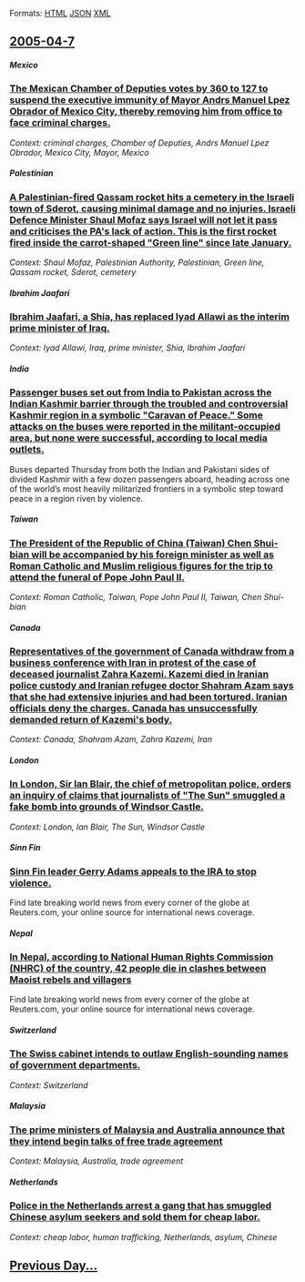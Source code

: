 
Formats: [HTML](2005/04/7/index.html)  [JSON](2005/04/7/index.json)  [XML](2005/04/7/index.xml)  

## [2005-04-7](/news/2005/04/7/index.md)

##### Mexico
### [ The Mexican Chamber of Deputies votes by 360 to 127 to suspend the executive immunity of Mayor Andrs Manuel Lpez Obrador of Mexico City, thereby removing him from office to face criminal charges. ](/news/2005/04/7/the-mexican-chamber-of-deputies-votes-by-360-to-127-to-suspend-the-executive-immunity-of-mayor-andres-manuel-lopez-obrador-of-mexico-city.md)
_Context: criminal charges, Chamber of Deputies, Andrs Manuel Lpez Obrador, Mexico City, Mayor, Mexico_

##### Palestinian
### [ A Palestinian-fired Qassam rocket hits a cemetery in the Israeli town of Sderot, causing minimal damage and no injuries. Israeli Defence Minister Shaul Mofaz says Israel will not let it pass and criticises the PA's lack of action. This is the first rocket fired inside the carrot-shaped "Green line" since late January. ](/news/2005/04/7/a-palestinian-fired-qassam-rocket-hits-a-cemetery-in-the-israeli-town-of-sderot-causing-minimal-damage-and-no-injuries-israeli-defence-mi.md)
_Context: Shaul Mofaz, Palestinian Authority, Palestinian, Green line, Qassam rocket, Sderot, cemetery_

##### Ibrahim Jaafari
### [ Ibrahim Jaafari, a Shia, has replaced Iyad Allawi as the interim prime minister of Iraq. ](/news/2005/04/7/ibrahim-jaafari-a-shia-has-replaced-iyad-allawi-as-the-interim-prime-minister-of-iraq.md)
_Context: Iyad Allawi, Iraq, prime minister, Shia, Ibrahim Jaafari_

##### India
### [ Passenger buses set out from India to Pakistan across the Indian Kashmir barrier through the troubled and controversial Kashmir region in a symbolic "Caravan of Peace." Some attacks on the buses were reported in the militant-occupied area, but none were successful, according to local media outlets. ](/news/2005/04/7/passenger-buses-set-out-from-india-to-pakistan-across-the-indian-kashmir-barrier-through-the-troubled-and-controversial-kashmir-region-in-a.md)
Buses departed Thursday from both the Indian and Pakistani sides of divided Kashmir with a few dozen passengers aboard, heading across one of the world&#8217;s most heavily militarized frontiers in a symbolic step toward peace in a region riven by violence.

##### Taiwan
### [ The President of the Republic of China (Taiwan) Chen Shui-bian will be accompanied by his foreign minister as well as Roman Catholic and Muslim religious figures for the trip to attend the funeral of Pope John Paul II. ](/news/2005/04/7/the-president-of-the-republic-of-china-taiwan-chen-shui-bian-will-be-accompanied-by-his-foreign-minister-as-well-as-roman-catholic-and-mu.md)
_Context: Roman Catholic, Taiwan, Pope John Paul II, Taiwan, Chen Shui-bian_

##### Canada
### [ Representatives of the government of Canada withdraw from a business conference with Iran in protest of the case of deceased journalist Zahra Kazemi. Kazemi died in Iranian police custody and Iranian refugee doctor Shahram Azam says that she had extensive injuries and had been tortured. Iranian officials deny the charges. Canada has unsuccessfully demanded return of Kazemi's body. ](/news/2005/04/7/representatives-of-the-government-of-canada-withdraw-from-a-business-conference-with-iran-in-protest-of-the-case-of-deceased-journalist-zah.md)
_Context: Canada, Shahram Azam, Zahra Kazemi, Iran_

##### London
### [ In London, Sir Ian Blair, the chief of metropolitan police, orders an inquiry of claims that journalists of "The Sun" smuggled a fake bomb into grounds of Windsor Castle. ](/news/2005/04/7/in-london-sir-ian-blair-the-chief-of-metropolitan-police-orders-an-inquiry-of-claims-that-journalists-of-the-sun-smuggled-a-fake-bomb.md)
_Context: London, Ian Blair, The Sun, Windsor Castle_

##### Sinn Fin
### [ Sinn Fin leader Gerry Adams appeals to the IRA to stop violence. ](/news/2005/04/7/sinn-fein-leader-gerry-adams-appeals-to-the-ira-to-stop-violence.md)
Find late breaking world news from every corner of the globe at Reuters.com, your online source for international news coverage.

##### Nepal
### [ In Nepal, according to National Human Rights Commission (NHRC) of the country, 42 people die in clashes between Maoist rebels and villagers ](/news/2005/04/7/in-nepal-according-to-national-human-rights-commission-nhrc-of-the-country-42-people-die-in-clashes-between-maoist-rebels-and-villagers.md)
Find late breaking world news from every corner of the globe at Reuters.com, your online source for international news coverage.

##### Switzerland
### [ The Swiss cabinet intends to outlaw English-sounding names of government departments. ](/news/2005/04/7/the-swiss-cabinet-intends-to-outlaw-english-sounding-names-of-government-departments.md)
_Context: Switzerland_

##### Malaysia
### [ The prime ministers of Malaysia and Australia announce that they intend begin talks of free trade agreement ](/news/2005/04/7/the-prime-ministers-of-malaysia-and-australia-announce-that-they-intend-begin-talks-of-free-trade-agreement.md)
_Context: Malaysia, Australia, trade agreement_

##### Netherlands
### [ Police in the Netherlands arrest a gang that has smuggled Chinese asylum seekers and sold them for cheap labor. ](/news/2005/04/7/police-in-the-netherlands-arrest-a-gang-that-has-smuggled-chinese-asylum-seekers-and-sold-them-for-cheap-labor.md)
_Context: cheap labor, human trafficking, Netherlands, asylum, Chinese_

## [Previous Day...](/news/2005/04/6/index.md)

